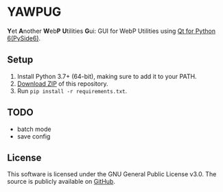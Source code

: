 # YAWPUG
**Y**et **A**nother **W**eb**P** **U**tilities **G**ui: GUI for WebP Utilities using [Qt for Python 6(PySide6)](https://www.qt.io/qt-for-python).

## Setup
1. Install Python 3.7+ (64-bit), making sure to add it to your PATH.
2. [Download ZIP](https://github.com/uaevuon/YAWPUG/archive/refs/heads/main.zip) of this repository.
3. Run `pip install -r requirements.txt`.

## TODO
* batch mode
* save config

## License
This software is licensed under the GNU General Public License v3.0.
The source is publicly available on [GitHub](https://github.com/uaevuon/yawpug).
